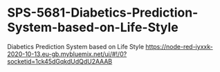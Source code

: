 # SPS-5681-Diabetics-Prediction-System-based-on-Life-Style
Diabetics Prediction System based on Life Style
https://node-red-iyxxk-2020-10-13.eu-gb.mybluemix.net/ui/#!/0?socketid=1ck45dGqkdUdQdU2AAAB
